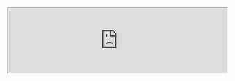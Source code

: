 <iframe src="http://www.tiobe.com/index.php/content/paperinfo/tpci/index.html" width="100%"></iframe>
